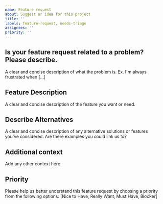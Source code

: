 ```yaml
---
name: Feature request
about: Suggest an idea for this project
title: ''
labels: feature-request, needs-triage
assignees: ''
priority: '' 
---
```


## Is your feature request related to a problem? Please describe.
A clear and concise description of what the problem is. Ex. I'm always frustrated when [...]

## Feature Description
A clear and concise description of the feature you want or need.

## Describe Alternatives
A clear and concise description of any alternative solutions or features you've considered. Are there examples you could link us to?

## Additional context
Add any other context here.

## Priority
Please help us better understand this feature request by choosing a priority from the following options: 
[Nice to Have, Really Want, Must Have, Blocker] 